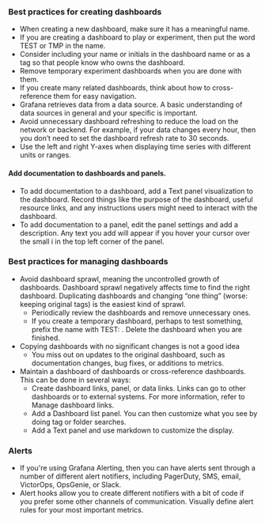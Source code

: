 
### Best practices for creating dashboards

* When creating a new dashboard, make sure it has a meaningful name.
* If you are creating a dashboard to play or experiment, then put the word TEST or TMP in the name.
* Consider including your name or initials in the dashboard name or as a tag so that people know who owns the dashboard.
* Remove temporary experiment dashboards when you are done with them.
* If you create many related dashboards, think about how to cross-reference them for easy navigation. 
* Grafana retrieves data from a data source. A basic understanding of data sources in general and your specific is important.
* Avoid unnecessary dashboard refreshing to reduce the load on the network or backend. For example, if your data changes every hour, then you don’t need to set the dashboard refresh rate to 30 seconds.
* Use the left and right Y-axes when displaying time series with different units or ranges.

#### Add documentation to dashboards and panels.
* To add documentation to a dashboard, add a Text panel visualization to the dashboard. Record things like the purpose of the dashboard, useful resource links, and any instructions users might need to interact with the dashboard.
* To add documentation to a panel, edit the panel settings and add a description. Any text you add will appear if you hover your cursor over the small i in the top left corner of the panel.

### Best practices for managing dashboards
* Avoid dashboard sprawl, meaning the uncontrolled growth of dashboards. Dashboard sprawl negatively affects time to find the right dashboard. Duplicating dashboards and changing “one thing” (worse: keeping original tags) is the easiest kind of sprawl.
   * Periodically review the dashboards and remove unnecessary ones.
   * If you create a temporary dashboard, perhaps to test something, prefix the name with TEST: . Delete the dashboard when you are finished.
* Copying dashboards with no significant changes is not a good idea
   * You miss out on updates to the original dashboard, such as documentation changes, bug fixes, or additions to metrics.
* Maintain a dashboard of dashboards or cross-reference dashboards. This can be done in several ways:
   * Create dashboard links, panel, or data links. Links can go to other dashboards or to external systems. For more information, refer to Manage dashboard links.
   * Add a Dashboard list panel. You can then customize what you see by doing tag or folder searches.
   * Add a Text panel and use markdown to customize the display.

### Alerts
* If you're using Grafana Alerting, then you can have alerts sent through a number of different alert notifiers, including PagerDuty, SMS, email, VictorOps, OpsGenie, or Slack.
* Alert hooks allow you to create different notifiers with a bit of code if you prefer some other channels of communication. Visually define alert rules for your most important metrics.
